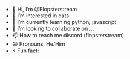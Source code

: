 - 👋 Hi, I’m @Flopsterstream
- 👀 I’m interested in cats
- 🌱 I’m currently learning python, javascript
- 💞️ I’m looking to collaborate on ...
- 📫 How to reach me discord (flopsterstream)
- 😄 Pronouns: He/Him
- ⚡ Fun fact: 

<!---
Flopsterstream/Flopsterstream is a ✨ special ✨ repository because its `README.md` (this file) appears on your GitHub profile.
You can click the Preview link to take a look at your changes.
--->
